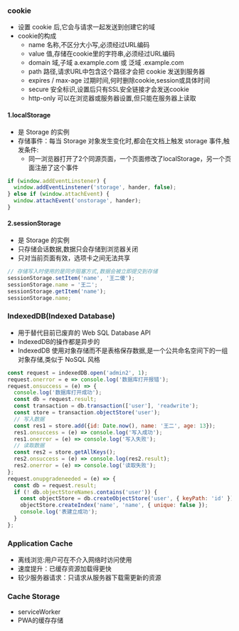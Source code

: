 ### cookie
- 设置 cookie 后,它会与请求一起发送到创建它的域
- cookie的构成
  - name 名称,不区分大小写,必须经过URL编码
  - value 值,存储在cookie里的字符串,必须经过URL编码
  - domain 域,子域 a.example.com 或 泛域 .example.com
  - path 路径,请求URL中包含这个路径才会把 cookie 发送到服务器
  - expires / max-age 过期时间,何时删除cookie,session或具体时间
  - secure 安全标识,设置后只有SSL安全链接才会发送cookie
  - http-only 可以在浏览器或服务器设置,但只能在服务器上读取

#### 1.localStorage
- 是 Storage 的实例
- 存储事件：每当 Storage 对象发生变化时,都会在文档上触发 storage 事件,触发条件:
  - 同一浏览器打开了2个同源页面，一个页面修改了localStorage，另一个页面注册了这个事件
```js
if (window.addEventLinstener) {
  window.addEventLinstener('storage', hander, false);
} else if (window.attachEvent) {
  window.attachEvent('onstorage', hander);
}
```

#### 2.sessionStorage
- 是 Storage 的实例
- 只存储会话数据,数据只会存储到浏览器关闭
- 只对当前页面有效，选项卡之间无法共享
```js
// 存储写入时使用的是同步阻塞方式,数据会被立即提交到存储
sessionStorage.setItem('name', '王二傻');
sessionStorage.name = '王二';
sessionStorage.getItem('name');
sessionStorage.name;
```

### IndexedDB(Indexed Database)
- 用于替代目前已废弃的 Web SQL Database API
- IndexedDB的操作都是异步的
- IndexedDB 使用对象存储而不是表格保存数据,是一个公共命名空间下的一组对象存储,类似于 NoSQL 风格
```js
const request = indexedDB.open('admin2', 1);
request.onerror = e => console.log('数据库打开报错');
request.onsuccess = (e) => {
  console.log('数据库打开成功');
  const db = request.result;
  const transaction = db.transaction(['user'], 'readwrite');
  const store = transaction.objectStore('user');
  // 写入数据
  const res1 = store.add({id: Date.now(), name: '王二', age: 13});
  res1.onsuccess = (e) => console.log('写入成功');
  res1.onerror = (e) => console.log('写入失败');
  // 读取数据
  const res2 = store.getAllKeys();
  res2.onsuccess = (e) => console.log(res2.result);
  res2.onerror = (e) => console.log('读取失败');
};
request.onupgradeneeded = (e) => {
  const db = request.result;
  if (! db.objectStoreNames.contains('user')) {
    const objectStore = db.createObjectStore('user', { keyPath: 'id' });
    objectStore.createIndex('name', 'name', { unique: false });
    console.log('表建立成功');
  }
};
```

### Application Cache
- 离线浏览:用户可在不介入网络时访问使用
- 速度提升：已缓存资源加载得更快
- 较少服务器请求：只请求从服务器下载需更新的资源

### Cache Storage
- serviceWorker
- PWA的缓存存储